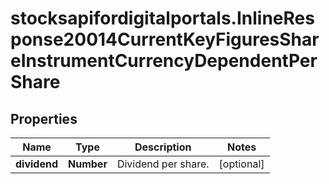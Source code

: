 # stocksapifordigitalportals.InlineResponse20014CurrentKeyFiguresShareInstrumentCurrencyDependentPerShare

## Properties

Name | Type | Description | Notes
------------ | ------------- | ------------- | -------------
**dividend** | **Number** | Dividend per share. | [optional] 


